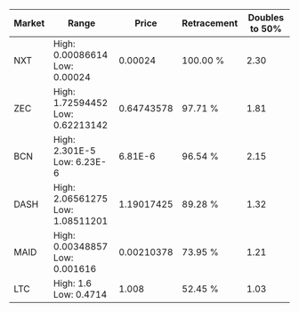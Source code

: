 | Market | Range | Price| Retracement | Doubles to 50% |
| --- | --- | --- | --- | --- |
| NXT | High: 0.00086614<br />Low: 0.00024 | 0.00024 | 100.00 % | 2.30 |
| ZEC | High: 1.72594452<br />Low: 0.62213142 | 0.64743578 | 97.71 % | 1.81 |
| BCN | High: 2.301E-5<br />Low: 6.23E-6 | 6.81E-6 | 96.54 % | 2.15 |
| DASH | High: 2.06561275<br />Low: 1.08511201 | 1.19017425 | 89.28 % | 1.32 |
| MAID | High: 0.00348857<br />Low: 0.001616 | 0.00210378 | 73.95 % | 1.21 |
| LTC | High: 1.6<br />Low: 0.4714 | 1.008 | 52.45 % | 1.03 |
